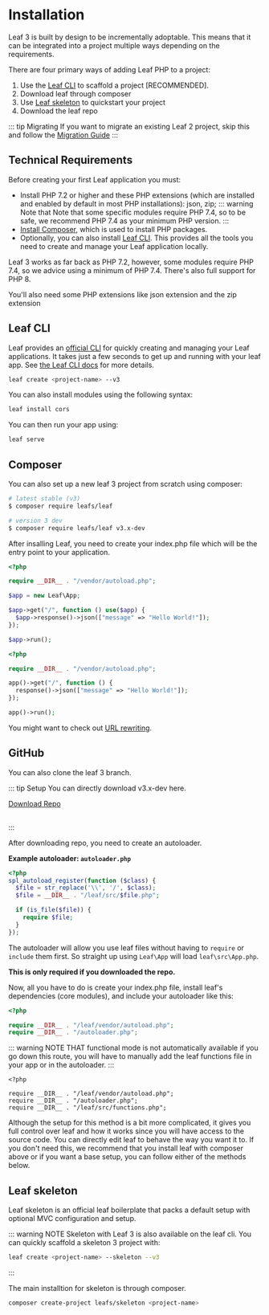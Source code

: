 <!-- markdownlint-disable no-inline-html -->

# Installation

<script setup>
import VideoDocs from '/@theme/components/VideoDocs.vue'
</script>

Leaf 3 is built by design to be incrementally adoptable. This means that it can be integrated into a project multiple ways depending on the requirements.

There are four primary ways of adding Leaf PHP to a project:

1. Use the [Leaf CLI](/docs/cli/) to scaffold a project [RECOMMENDED].
2. Download leaf through composer
3. Use [Leaf skeleton](https://leafphp.netlify.app/#/skeleton/v/2.0/) to quickstart your project
4. Download the leaf repo

::: tip Migrating
If you want to migrate an existing Leaf 2 project, skip this and follow the [Migration Guide](/docs/migration/introduction.html)
:::

## Technical Requirements

Before creating your first Leaf application you must:

- Install PHP 7.2 or higher and these PHP extensions (which are installed and enabled by default in most PHP installations): json, zip;
  ::: warning Note that
  Note that some specific modules require PHP 7.4, so to be safe, we recommend PHP 7.4 as your minimum PHP version.
  :::
- [Install Composer](https://getcomposer.org/download/), which is used to install PHP packages.
- Optionally, you can also install [Leaf CLI](/docs/cli/). This provides all the tools you need to create and manage your Leaf application locally.

Leaf 3 works as far back as PHP 7.2, however, some modules require PHP 7.4, so we advice using a minimum of PHP 7.4. There's also full support for PHP 8.

You'll also need some PHP extensions like json extension and the zip extension

## Leaf CLI

<VideoDocs
  subject="Watch the leaf 3 installation walkthrough"
  description="You can take a look at our leaf cli setup walkthrough on youtube."
  link="https://www.youtube.com/embed/PuOk5xqTIsA"
/>

Leaf provides an [official CLI](https://github.com/leafsphp/cli) for quickly creating and managing your Leaf applications. It takes just a few seconds to get up and running with your leaf app. See [the Leaf CLI docs](/docs/cli/) for more details.

```bash
leaf create <project-name> --v3
```

You can also install modules using the following syntax:

```bash
leaf install cors
```

You can then run your app using:

```bash
leaf serve
```

## Composer

<!-- <VideoDocs
  subject="Watch the composer setup on youtube"
  description="Learn how to set up a leaf app with composer."
  link="https://www.youtube.com/watch?v=t-pNURSTOKw"
/> -->

You can also set up a new leaf 3 project from scratch using composer:

```bash
# latest stable (v3)
$ composer require leafs/leaf

# version 3 dev
$ composer require leafs/leaf v3.x-dev
```

After insalling Leaf, you need to create your index.php file which will be the entry point to your application.

<div class="class-mode">

```php
<?php

require __DIR__ . "/vendor/autoload.php";

$app = new Leaf\App;

$app->get("/", function () use($app) {
  $app->response()->json(["message" => "Hello World!"]);
});

$app->run();
```

</div>

<div class="functional-mode">

```php
<?php

require __DIR__ . "/vendor/autoload.php";

app()->get("/", function () {
  response()->json(["message" => "Hello World!"]);
});

app()->run();
```

</div>

You might want to check out [URL rewriting](/docs/introduction/url-rewriting.html).

## GitHub

<!-- <VideoDocs
  subject="Watch the github setup on youtube"
  description="Learn how to set up a leaf app from the leaf codebase."
  link="https://www.youtube.com/watch?v=t-pNURSTOKw"
/> -->

You can also clone the leaf 3 branch.

::: tip Setup
You can directly download v3.x-dev here.

<div style="margin-bottom: 30px;">
  <a href="https://github.com/leafsphp/leaf/releases/latest">Download Repo</a>
</div>
:::

After downloading repo, you need to create an autoloader.

**Example autoloader: `autoloader.php`**

```php
<?php
spl_autoload_register(function ($class) {
  $file = str_replace('\\', '/', $class);
  $file = __DIR__ . "/leaf/src/$file.php";

  if (is_file($file)) {
    require $file;
  }
});
```

The autoloader will allow you use leaf files without having to `require` or `include` them first. So straight up using `Leaf\App` will load `leaf\src\App.php`.

**This is only required if you downloaded the repo.**

Now, all you have to do is create your index.php file, install leaf's dependencies (core modules), and include your autoloader like this:

```php
<?php

require __DIR__ . "/leaf/vendor/autoload.php";
require __DIR__ . "/autoloader.php";
```

::: warning NOTE THAT
functional mode is not automatically available if you go down this route, you will have to manually add the leaf functions file in your app or in the autoloader.
:::

```php{5}
<?php

require __DIR__ . "/leaf/vendor/autoload.php";
require __DIR__ . "/autoloader.php";
require __DIR__ . "/leaf/src/functions.php";
```

Although the setup for this method is a bit more complicated, it gives you full control over leaf and how it works since you will have access to the source code. You can directly edit leaf to behave the way you want it to. If you don't need this, we recommend that you install leaf with composer above or if you want a base setup, you can follow either of the methods below.

## Leaf skeleton

Leaf skeleton is an official leaf boilerplate that packs a default setup with optional MVC configuration and setup.

::: warning NOTE
Skeleton with Leaf 3 is also available on the leaf cli. You can quickly scaffold a skeleton 3 project with:

```bash
leaf create <project-name> --skeleton --v3
```

:::

The main installtion for skeleton is through composer.

```bash
composer create-project leafs/skeleton <project-name>
```
